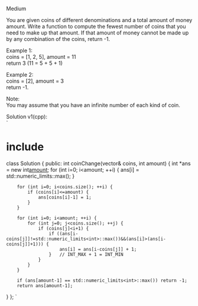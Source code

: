 Medium

You are given coins of different denominations and a total amount of money amount. Write a function to compute the fewest number of coins that you need to make up that amount. If that amount of money cannot be made up by any combination of the coins, return -1.

Example 1:  
coins = [1, 2, 5], amount = 11  
return 3 (11 = 5 + 5 + 1)  

Example 2:  
coins = [2], amount = 3  
return -1.  

Note:  
You may assume that you have an infinite number of each kind of coin.

Solution v1(cpp):  
`
# include <limits>

class Solution {
public:
    int coinChange(vector<int>& coins, int amount) {
        int *ans = new int[amount]();
        for (int i=0; i<amount; ++i) {
            ans[i] = std::numeric_limits<int>::max();
        }
        
        for (int i=0; i<coins.size(); ++i) {
            if (coins[i]<=amount) {
                ans[coins[i]-1] = 1;
            }
        }
        
        for (int i=0; i<amount; ++i) {
            for (int j=0; j<coins.size(); ++j) {
                if (coins[j]<i+1) {
                    if ((ans[i-coins[j]]!=std::numeric_limits<int>::max())&&(ans[i]>(ans[i-coins[j]]+1))) {
                        ans[i] = ans[i-coins[j]] + 1;
                    }   // INT_MAX + 1 = INT_MIN
                }
            }
        }

        if (ans[amount-1] == std::numeric_limits<int>::max()) return -1;
        return ans[amount-1];
   }
};
`
